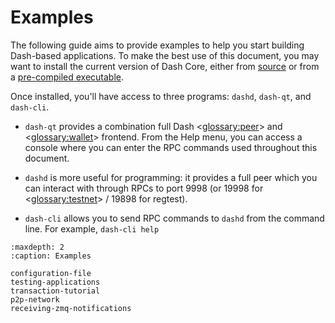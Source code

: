 # Examples

The following guide aims to provide examples to help you start building Dash-based applications. To make the best use of this document, you may want to install the current version of Dash Core, either from [source](https://github.com/dashpay/dash/) or from a [pre-compiled executable](https://www.dash.org/wallets/#wallets).

Once installed, you'll have access to three programs: `dashd`, `dash-qt`, and `dash-cli`.

* `dash-qt` provides a combination full Dash <<glossary:peer>> and <<glossary:wallet>> frontend. From the Help menu, you can access a console where you can enter the RPC commands used throughout this document.

* `dashd` is more useful for programming: it provides a full peer which you can interact with through RPCs to port 9998 (or 19998 for <<glossary:testnet>> / 19898 for regtest).

* `dash-cli` allows you to send RPC commands to `dashd` from the command line.  For example, `dash-cli help`

```{toctree}
:maxdepth: 2
:caption: Examples

configuration-file
testing-applications
transaction-tutorial
p2p-network
receiving-zmq-notifications
```
